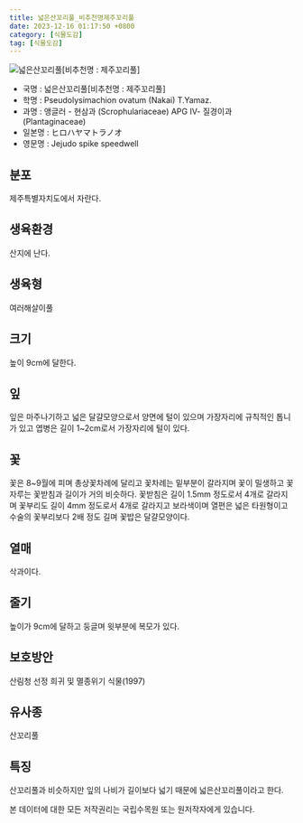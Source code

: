 ```yaml
---
title: 넓은산꼬리풀_비추천명제주꼬리풀
date: 2023-12-16 01:17:50 +0800
category: [식물도감]
tag: [식물도감]
---
```




![넓은산꼬리풀[비추천명 : 제주꼬리풀]](/fileUpload/plants/basic/Scrophulariaceae/Veronica/9721/1_th2.JPG)
- 국명 : 넓은산꼬리풀[비추천명 : 제주꼬리풀]
- 학명 : Pseudolysimachion ovatum (Nakai) T.Yamaz.
- 과명 : 앵글러 - 현삼과 (Scrophulariaceae) APG Ⅳ- 질경이과 (Plantaginaceae)
- 일본명 : ヒロハヤマトラノオ
- 영문명 : Jejudo spike speedwell


## 분포
제주특별자치도에서 자란다.
## 생육환경
산지에 난다.
## 생육형
여러해살이풀
## 크기
높이 9cm에 달한다.
## 잎
잎은 마주나기하고 넓은 달걀모양으로서 양면에 털이 있으며 가장자리에 규칙적인 톱니가 있고 엽병은 길이 1~2cm로서 가장자리에 털이 있다.
## 꽃
꽃은 8~9월에 피며 총상꽃차례에 달리고 꽃차례는 밑부분이 갈라지며 꽃이 밀생하고 꽃자루는 꽃받침과 길이가 거의 비슷하다. 꽃받침은 길이 1.5mm 정도로서 4개로 갈라지며 꽃부리도 길이 4mm 정도로서 4개로 갈라지고 보라색이며 열편은 넓은 타원형이고 수술의 꽃부리보다 2배 정도 길며 꽃밥은 달걀모양이다.
## 열매
삭과이다.
## 줄기
높이가 9cm에 달하고 둥글며 윗부분에 복모가 있다.
## 보호방안
산림청 선정 희귀 및 멸종위기 식물(1997)
## 유사종
산꼬리풀
## 특징
산꼬리풀과 비슷하지만 잎의 나비가 길이보다 넓기 때문에 넓은산꼬리풀이라고 한다.






본 데이터에 대한 모든 저작권리는 국립수목원 또는 원저작자에게 있습니다.
